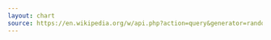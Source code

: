 ```yaml
---
layout: chart
source: https://en.wikipedia.org/w/api.php?action=query&generator=random&prop=extracts&format=json
---
```

